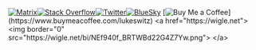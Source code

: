 <a href="https://matrix.to/#/@lukeswitz:matrix.org"><img src="https://img.shields.io/badge/@lukeswitz:matrix.org-0078D4?style=for-the-badge&logo=matrix&logoColor=8fff00&labelColor=black&color=black" alt="Matrix"></a><a href="https://stackoverflow.com/users/3311963/lukeswitz"><img src="https://img.shields.io/stackexchange/stackoverflow/r/3311963?style=for-the-badge&logo=stackoverflow&logoColor=8fff00&labelColor=black&color=8fff00" alt="Stack Overflow"></a><a href="https://x.com/LukeSwitzer_"><img src="https://img.shields.io/twitter/follow/LukeSwitzer_?style=for-the-badge&logo=x&logoColor=8fff00&label=Twitter&color=000000&labelColor=black" alt="Twitter"></a><a href="https://bsky.app/profile/lukeswitzer.bsky.social"><img src="https://img.shields.io/twitter/follow/LukeSwitzer_?style=for-the-badge&logo=bluesky&logoColor=8fff00&label=BlueSky&color=000000&labelColor=black" alt="BlueSky"></a>
  [![Buy Me a Coffee](https://img.shields.io/badge/Buy%20Me%20a%20Coffee-Life-8?style=for-the-badge&logo=buy-me-a-coffee&logoColor=8fff00&labelColor=black&color=8fff00")](https://www.buymeacoffee.com/lukeswitz)
<a href="https://wigle.net">
<img border="0" src="https://wigle.net/bi/NEf940f_BRTWBd22G4Z7Yw.png">
</a>

</div>


<!--
<div align="left">
  <a href="#">
    <img height="180" src="https://github-readme-stats.vercel.app/api/top-langs/?username=lukeswitz&count_private=true&theme=merko&showicons=false&hide_title=false&hide_rank=true&include_all_commits=true&hide_border=true&exclude_repo=wordguess,nerdle,wordgame&layout=compact&bg_color=00000000" alt="Top Languages">
  </a>
 <a href="#">
    <img height="180" src="https://my-stats-43gk.vercel.app/api?username=lukeswitz&show_icons=true&theme=merko&count_private=true&rank_icon=github&include_all_commits=true&card_width=150" alt="Stats">
  </a>

  </div>

<a href="https://infosec.exchange/@lukeswitzer" title="Mastodon"><img src="https://img.shields.io/mastodon/follow/109449136330943994?domain=https%3A%2F%2Finfosec.exchange&label=Mastodon&style=for-the-badge&logo=mastodon&logoColor=8fff00&labelColor=black&color=8fff00" alt="Mastodon"></a>

<div align="center>
    <img align="center" height="202" src="https://github-readme-streak-stats-git-main-davids-projects-ad77adcc.vercel.app/?user=lukeswitz&theme=merko" alt="Streak Stats">
    <img align="center" height="97" src="https://github-profile-trophy.vercel.app/?username=lukeswitz&theme=algolia&no-frame=true&title=Stars,Followers,Commits&column=-1" alt="Trophies">
  </div>
[![My GitHub Stats](https://github-readme-stats.vercel.app/api/?username=lukeswitz&count_private=true&showicons=false&hide_title=true&hide_rank=true&include_all_commits=true&hide_border=true&bg_color=0001111&text_bold=false)]()


**lukeswitz/lukeswitz** is a ✨ _special_ ✨ repository because its `README.md` (this file) appears on your GitHub profile.

Here are some ideas to get you started:

- 🔭 I’m currently working on ...
- 🌱 I’m currently learning ...
- 👯 I’m looking to collaborate on ...
- 🤔 I’m looking for help with ...
- 💬 Ask me about ...
- 📫 How to reach me: ...
- 😄 Pronouns: ...
- ⚡ Fun fact: ...
-->
